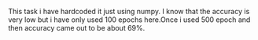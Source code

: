 This task i have hardcoded it  just using numpy. 
I know that the accuracy is very low but i have only used 100 epochs here.Once i used 500 epoch and then accuracy came out to be about 69%.
